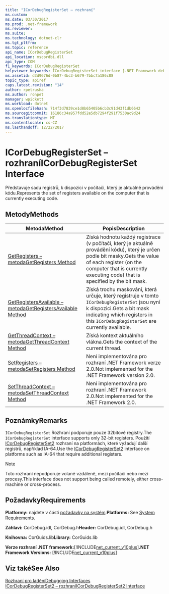 ```yaml
---
title: "ICorDebugRegisterSet – rozhraní"
ms.custom: 
ms.date: 03/30/2017
ms.prod: .net-framework
ms.reviewer: 
ms.suite: 
ms.technology: dotnet-clr
ms.tgt_pltfrm: 
ms.topic: reference
api_name: ICorDebugRegisterSet
api_location: mscordbi.dll
api_type: COM
f1_keywords: ICorDebugRegisterSet
helpviewer_keywords: ICorDebugRegisterSet interface [.NET Framework debugging]
ms.assetid: d3d9676d-0b87-4bc3-b679-7bbc7a186c88
topic_type: apiref
caps.latest.revision: "14"
author: rpetrusha
ms.author: ronpet
manager: wpickett
ms.workload: dotnet
ms.openlocfilehash: 714f3d7839ce1d8b65405b6cb3c91d43f1db6642
ms.sourcegitcommit: 16186c34a957fdd52e5db7294f291f7530ac9d24
ms.translationtype: MT
ms.contentlocale: cs-CZ
ms.lasthandoff: 12/22/2017
---
```

# <a name="icordebugregisterset-interface"></a><span data-ttu-id="481b5-102">ICorDebugRegisterSet – rozhraní</span><span class="sxs-lookup"><span data-stu-id="481b5-102">ICorDebugRegisterSet Interface</span></span>
<span data-ttu-id="481b5-103">Představuje sadu registrů, k dispozici v počítači, který je aktuálně provádění kódu.</span><span class="sxs-lookup"><span data-stu-id="481b5-103">Represents the set of registers available on the computer that is currently executing code.</span></span>  
  
## <a name="methods"></a><span data-ttu-id="481b5-104">Metody</span><span class="sxs-lookup"><span data-stu-id="481b5-104">Methods</span></span>  
  
|<span data-ttu-id="481b5-105">Metoda</span><span class="sxs-lookup"><span data-stu-id="481b5-105">Method</span></span>|<span data-ttu-id="481b5-106">Popis</span><span class="sxs-lookup"><span data-stu-id="481b5-106">Description</span></span>|  
|------------|-----------------|  
|[<span data-ttu-id="481b5-107">GetRegisters – metoda</span><span class="sxs-lookup"><span data-stu-id="481b5-107">GetRegisters Method</span></span>](../../../../docs/framework/unmanaged-api/debugging/icordebugregisterset-getregisters-method.md)|<span data-ttu-id="481b5-108">Získá hodnotu každý registrace (v počítači, který je aktuálně provádění kódu), který je určen podle bit masky.</span><span class="sxs-lookup"><span data-stu-id="481b5-108">Gets the value of each register (on the computer that is currently executing code) that is specified by the bit mask.</span></span>|  
|[<span data-ttu-id="481b5-109">GetRegistersAvailable – metoda</span><span class="sxs-lookup"><span data-stu-id="481b5-109">GetRegistersAvailable Method</span></span>](../../../../docs/framework/unmanaged-api/debugging/icordebugregisterset-getregistersavailable-method.md)|<span data-ttu-id="481b5-110">Získá trochu maskování, která určuje, který registruje v tomto `ICorDebugRegisterSet` jsou nyní k dispozici.</span><span class="sxs-lookup"><span data-stu-id="481b5-110">Gets a bit mask indicating which registers in this `ICorDebugRegisterSet` are currently available.</span></span>|  
|[<span data-ttu-id="481b5-111">GetThreadContext – metoda</span><span class="sxs-lookup"><span data-stu-id="481b5-111">GetThreadContext Method</span></span>](../../../../docs/framework/unmanaged-api/debugging/icordebugregisterset-getthreadcontext-method.md)|<span data-ttu-id="481b5-112">Získá kontext aktuálního vlákna.</span><span class="sxs-lookup"><span data-stu-id="481b5-112">Gets the context of the current thread.</span></span>|  
|[<span data-ttu-id="481b5-113">SetRegisters – metoda</span><span class="sxs-lookup"><span data-stu-id="481b5-113">SetRegisters Method</span></span>](../../../../docs/framework/unmanaged-api/debugging/icordebugregisterset-setregisters-method.md)|<span data-ttu-id="481b5-114">Není implementována pro rozhraní .NET Framework verze 2.0.</span><span class="sxs-lookup"><span data-stu-id="481b5-114">Not implemented for the .NET Framework version 2.0.</span></span>|  
|[<span data-ttu-id="481b5-115">SetThreadContext – metoda</span><span class="sxs-lookup"><span data-stu-id="481b5-115">SetThreadContext Method</span></span>](../../../../docs/framework/unmanaged-api/debugging/icordebugregisterset-setthreadcontext-method.md)|<span data-ttu-id="481b5-116">Není implementována pro rozhraní .NET Framework 2.0.</span><span class="sxs-lookup"><span data-stu-id="481b5-116">Not implemented for the .NET Framework 2.0.</span></span>|  
  
## <a name="remarks"></a><span data-ttu-id="481b5-117">Poznámky</span><span class="sxs-lookup"><span data-stu-id="481b5-117">Remarks</span></span>  
 <span data-ttu-id="481b5-118">`ICorDebugRegisterSet` Rozhraní podporuje pouze 32bitové registry.</span><span class="sxs-lookup"><span data-stu-id="481b5-118">The `ICorDebugRegisterSet` interface supports only 32-bit registers.</span></span> <span data-ttu-id="481b5-119">Použití [ICorDebugRegisterSet2](../../../../docs/framework/unmanaged-api/debugging/icordebugregisterset2-interface.md) rozhraní na platformách, které vyžadují další registrů, například IA-64.</span><span class="sxs-lookup"><span data-stu-id="481b5-119">Use the [ICorDebugRegisterSet2](../../../../docs/framework/unmanaged-api/debugging/icordebugregisterset2-interface.md) interface on platforms such as IA-64 that require additional registers.</span></span>  
  
> [!NOTE]
>  <span data-ttu-id="481b5-120">Toto rozhraní nepodporuje volané vzdáleně, mezi počítači nebo mezi procesy.</span><span class="sxs-lookup"><span data-stu-id="481b5-120">This interface does not support being called remotely, either cross-machine or cross-process.</span></span>  
  
## <a name="requirements"></a><span data-ttu-id="481b5-121">Požadavky</span><span class="sxs-lookup"><span data-stu-id="481b5-121">Requirements</span></span>  
 <span data-ttu-id="481b5-122">**Platformy:** najdete v části [požadavky na systém](../../../../docs/framework/get-started/system-requirements.md).</span><span class="sxs-lookup"><span data-stu-id="481b5-122">**Platforms:** See [System Requirements](../../../../docs/framework/get-started/system-requirements.md).</span></span>  
  
 <span data-ttu-id="481b5-123">**Záhlaví:** CorDebug.idl, CorDebug.h</span><span class="sxs-lookup"><span data-stu-id="481b5-123">**Header:** CorDebug.idl, CorDebug.h</span></span>  
  
 <span data-ttu-id="481b5-124">**Knihovna:** CorGuids.lib</span><span class="sxs-lookup"><span data-stu-id="481b5-124">**Library:** CorGuids.lib</span></span>  
  
 <span data-ttu-id="481b5-125">**Verze rozhraní .NET framework:**[!INCLUDE[net_current_v10plus](../../../../includes/net-current-v10plus-md.md)]</span><span class="sxs-lookup"><span data-stu-id="481b5-125">**.NET Framework Versions:** [!INCLUDE[net_current_v10plus](../../../../includes/net-current-v10plus-md.md)]</span></span>  
  
## <a name="see-also"></a><span data-ttu-id="481b5-126">Viz také</span><span class="sxs-lookup"><span data-stu-id="481b5-126">See Also</span></span>  
 [<span data-ttu-id="481b5-127">Rozhraní pro ladění</span><span class="sxs-lookup"><span data-stu-id="481b5-127">Debugging Interfaces</span></span>](../../../../docs/framework/unmanaged-api/debugging/debugging-interfaces.md)  
 [<span data-ttu-id="481b5-128">ICorDebugRegisterSet2 – rozhraní</span><span class="sxs-lookup"><span data-stu-id="481b5-128">ICorDebugRegisterSet2 Interface</span></span>](../../../../docs/framework/unmanaged-api/debugging/icordebugregisterset2-interface.md)
